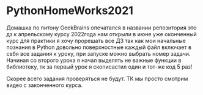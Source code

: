 # PythonHomeWorks2021
Домашка по питону GeekBrains
опечатался в названии репозитория это дз к апрельскому курсу 2022года
нам открыли в июне уже оконченный курс
для практики я хочу прорешать все ДЗ так как мои 
начальные познания в Python довольно поверхностные
каждый файл включает в себя все задания к уроку, при запуске 
можно выбрать номер задачи.
Начиная со второго урока я начал выделять не важные функции в библиотеку,
тк за первый урок я скописастил один и тот-же код 5 раз!


Скорее всего задания проверяться не будут. ТК мы просто смотрим видео с законченного курса.
